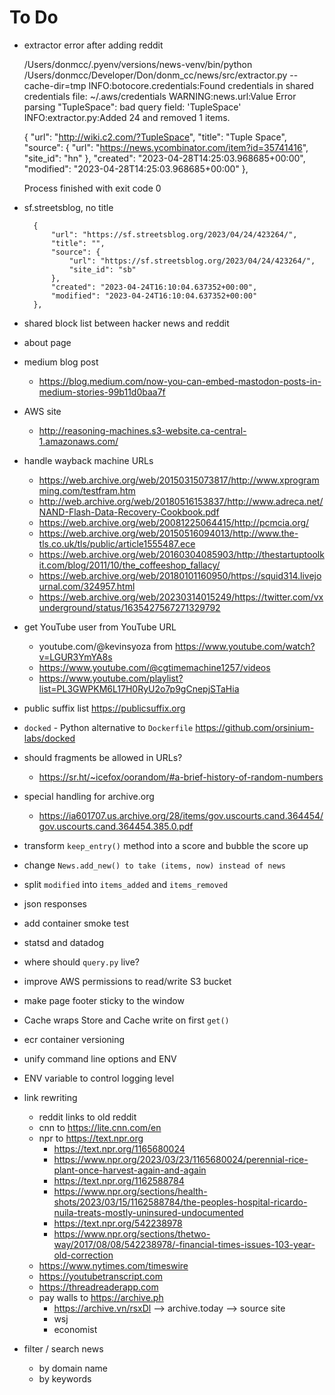 # To Do

- extractor error after adding reddit

    /Users/donmcc/.pyenv/versions/news-venv/bin/python /Users/donmcc/Developer/Don/donm_cc/news/src/extractor.py --cache-dir=tmp 
    INFO:botocore.credentials:Found credentials in shared credentials file: ~/.aws/credentials
    WARNING:news.url:Value Error parsing "TupleSpace": bad query field: 'TupleSpace'
    INFO:extractor.py:Added 24 and removed 1 items.

    {
        "url": "http://wiki.c2.com/?TupleSpace",
        "title": "Tuple Space",
        "source": {
            "url": "https://news.ycombinator.com/item?id=35741416",
            "site_id": "hn"
        },
        "created": "2023-04-28T14:25:03.968685+00:00",
        "modified": "2023-04-28T14:25:03.968685+00:00"
    },
 
    
    Process finished with exit code 0

- sf.streetsblog, no title

        {
			"url": "https://sf.streetsblog.org/2023/04/24/423264/",
			"title": "",
			"source": {
				"url": "https://sf.streetsblog.org/2023/04/24/423264/",
				"site_id": "sb"
			},
			"created": "2023-04-24T16:10:04.637352+00:00",
			"modified": "2023-04-24T16:10:04.637352+00:00"
		},

- shared block list between hacker news and reddit
- about page
- medium blog post
  - https://blog.medium.com/now-you-can-embed-mastodon-posts-in-medium-stories-99b11d0baa7f
- AWS site
  - http://reasoning-machines.s3-website.ca-central-1.amazonaws.com/
- handle wayback machine URLs
  - https://web.archive.org/web/20150315073817/http://www.xprogramming.com/testfram.htm
  - http://web.archive.org/web/20180516153837/http://www.adreca.net/NAND-Flash-Data-Recovery-Cookbook.pdf
  - https://web.archive.org/web/20081225064415/http://pcmcia.org/
  - https://web.archive.org/web/20150516094013/http://www.the-tls.co.uk/tls/public/article1555487.ece
  - https://web.archive.org/web/20160304085903/http://thestartuptoolkit.com/blog/2011/10/the_coffeeshop_fallacy/
  - https://web.archive.org/web/20180101160950/https://squid314.livejournal.com/324957.html
  - https://web.archive.org/web/20230314015249/https://twitter.com/vxunderground/status/1635427567271329792
- get YouTube user from YouTube URL
  - youtube.com/@kevinsyoza from https://www.youtube.com/watch?v=LGUR3YmYA8s
        <span itemprop="author" itemscope itemtype="http://schema.org/Person">
            <link itemprop="url" href="http://www.youtube.com/@allones3078">
            <link itemprop="name" content="All Ones">
        </span>
  - https://www.youtube.com/@cgtimemachine1257/videos
  - https://www.youtube.com/playlist?list=PL3GWPKM6L17H0RyU2o7p9gCnepjSTaHia
- public suffix list https://publicsuffix.org
- `docked` - Python alternative to `Dockerfile` https://github.com/orsinium-labs/docked
- should fragments be allowed in URLs?
  - https://sr.ht/~icefox/oorandom/#a-brief-history-of-random-numbers
- special handling for archive.org
  - https://ia601707.us.archive.org/28/items/gov.uscourts.cand.364454/gov.uscourts.cand.364454.385.0.pdf
- transform `keep_entry()` method into a score and bubble the score up
- change `News.add_new() to take (items, now) instead of news`
- split `modified` into `items_added` and `items_removed`
- json responses
- add container smoke test
- statsd and datadog 
- where should `query.py` live?
- improve AWS permissions to read/write S3 bucket
- make page footer sticky to the window
- Cache wraps Store and Cache write on first `get()`
- ecr container versioning
- unify command line options and ENV
- ENV variable to control logging level
- link rewriting
  - reddit links to old reddit
  - cnn to https://lite.cnn.com/en
  - npr to https://text.npr.org
    - https://text.npr.org/1165680024
    - https://www.npr.org/2023/03/23/1165680024/perennial-rice-plant-once-harvest-again-and-again
    - https://text.npr.org/1162588784
    - https://www.npr.org/sections/health-shots/2023/03/15/1162588784/the-peoples-hospital-ricardo-nuila-treats-mostly-uninsured-undocumented
    - https://text.npr.org/542238978
    - https://www.npr.org/sections/thetwo-way/2017/08/08/542238978/-financial-times-issues-103-year-old-correction
  - https://www.nytimes.com/timeswire
  - https://youtubetranscript.com
  - https://threadreaderapp.com
  - pay walls to https://archive.ph
    - https://archive.vn/rsxDl --> archive.today --> source site
    - wsj
    - economist
- filter / search news
  - by domain name
  - by keywords
